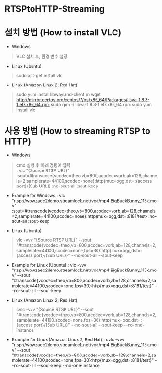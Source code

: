 # RTSPtoHTTP-Streaming

# 설치 방법 (How to install VLC)
- Windows
 > VLC 설치 후, 환경 변수 설정

- Linux (Ubuntu)
 > sudo apt-get install vlc 

- Linux (Amazon Linux 2, Red Hat)
 > sudo yum install libwayland-client \n
 > wget http://mirror.centos.org/centos/7/os/x86_64/Packages/libva-1.8.3-1.el7.x86_64.rpm
 > sudo rpm -i libva-1.8.3-1.el7.x86_64.rpm
 > sudo yum install vlc





# 사용 방법 (How to streaming RTSP to HTTP)
- Windows
 > cmd 실행 후 아래 명령어 입력  
   : vlc "{Source RTSP URL}" :sout=#transcode{vcodec=theo,vb=800,acodec=vorb,ab=128,channels=2,samplerate=44100,scodec=none}:http{mux=ogg,dst=:{access port}/{Sub URL}} :no-sout-all :sout-keep

- Example for Windows 
   : vlc "rtsp://wowzaec2demo.streamlock.net/vod/mp4:BigBuckBunny_115k.mov" :sout=#transcode{vcodec=theo,vb=800,acodec=vorb,ab=128,channels=2,samplerate=44100,scodec=none}:http{mux=ogg,dst=:8181/test} :no-sout-all :sout-keep


- Linux (Ubuntu)
 > vlc -vvv "{Source RTSP URL}" --sout "#transcode{vcodec=theo,vb=800,acodec=vorb,ab=128,channels=2,samplerate=44100,scodec=none,fps=30}:http{mux=ogg,dst=:{access port}/{Sub URL}}" --no-sout-all --sout-keep

- Example for Linux (Ubuntu)
   : vlc -vvv "rtsp://wowzaec2demo.streamlock.net/vod/mp4:BigBuckBunny_115k.mov" --sout "#transcode{vcodec=theo,vb=800,acodec=vorb,ab=128,channels=2,samplerate=44100,scodec=none,fps=30}:http{mux=ogg,dst=:8181/test}" --no-sout-all --sout-keep


- Linux (Amazon Linux 2, Red Hat)
 > cvlc -vvv "{Source RTSP URL}" --sout "#transcode{vcodec=theo,vb=800,acodec=vorb,ab=128,channels=2,samplerate=44100,scodec=none,fps=30}:http{mux=ogg,dst=:{access port}/{Sub URL}}" --no-sout-all --sout-keep --no-one-instance

- Example for Linux (Amazon Linux 2, Red Hat)
   : cvlc -vvv "rtsp://wowzaec2demo.streamlock.net/vod/mp4:BigBuckBunny_115k.mov" --sout "#transcode{vcodec=theo,vb=800,acodec=vorb,ab=128,channels=2,samplerate=44100,scodec=none,fps=30}:http{mux=ogg,dst=:8181/test}" --no-sout-all --sout-keep --no-one-instance
